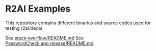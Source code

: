 # R2AI Examples

This repository contains different binaries and source codes used for testing r2ai/decai

See [stack-overflow/README.md](stack-overflow/README.md)
See [PasswordCheck.app.release/README.md](PasswordCheck.app.release/README.md)

